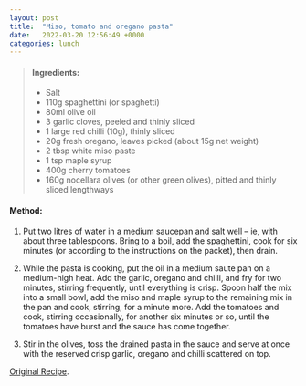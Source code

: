 ```yaml
---
layout: post
title:  "Miso, tomato and oregano pasta"
date:   2022-03-20 12:56:49 +0000
categories: lunch
---
```

> #### Ingredients:
> 
> - Salt
> - 110g spaghettini (or spaghetti) 
> - 80ml olive oil
> - 3 garlic cloves, peeled and thinly sliced
> - 1 large red chilli (10g), thinly sliced
> - 20g fresh oregano, leaves picked (about 15g net weight)
> - 2 tbsp white miso paste 
> - 1 tsp maple syrup
> - 400g cherry tomatoes
> - 160g nocellara olives (or other green olives), pitted and thinly sliced lengthways

#### Method:

1. Put two litres of water in a medium saucepan and salt well – ie, with about three tablespoons. Bring to a boil, add the spaghettini, cook for six minutes (or according to the instructions on the packet), then drain.

2. While the pasta is cooking, put the oil in a medium saute pan on a medium-high heat. Add the garlic, oregano and chilli, and fry for two minutes, stirring frequently, until everything is crisp. Spoon half the mix into a small bowl, add the miso and maple syrup to the remaining mix in the pan and cook, stirring, for a minute more. Add the tomatoes and cook, stirring occasionally, for another six minutes or so, until the tomatoes have burst and the sauce has come together.

3. Stir in the olives, toss the drained pasta in the sauce and serve at once with the reserved crisp garlic, oregano and chilli scattered on top.

[Original Recipe][original-recipe].

[original-recipe]: https://www.theguardian.com/food/2021/apr/17/yotam-ottolenghi-15-minute-lunches-recipes
